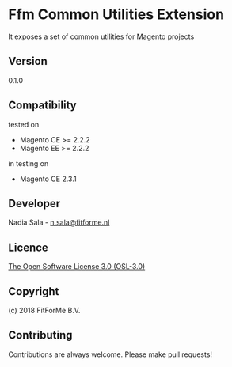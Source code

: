 Ffm Common Utilities Extension
=====================
It exposes a set of common utilities for Magento projects

Version
-------------
0.1.0

Compatibility
-------------
tested on
- Magento CE >= 2.2.2
- Magento EE >= 2.2.2

in testing on
- Magento CE 2.3.1

Developer
---------
Nadia Sala - [n.sala@fitforme.nl](mailto:n.sala@fitforme.nl)

Licence
-------
[The Open Software License 3.0 (OSL-3.0)](http://opensource.org/licenses/OSL-3.0)

Copyright
---------
(c) 2018 FitForMe B.V.

Contributing
---------
Contributions are always welcome. Please make pull requests!

